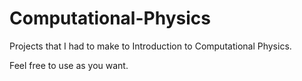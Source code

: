 # Computational-Physics

Projects that I had to make to Introduction to Computational Physics.

Feel free to use as you want.

